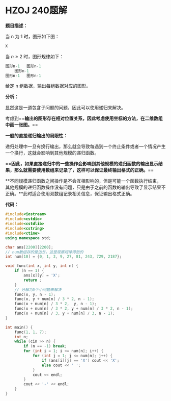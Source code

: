 # HZOJ 240题解

**题目描述：**

当 n 为 1 时，图形如下图：

```c++
X
```

当 $n≥2$ 时，图形规律如下：

```c++
图形n-1   图形n-1
    图形n-1
图形n-1   图形n-1
```

 给定 n 组数据，输出每组数据对应的图形。



**分析：**

显然这是一道包含子问题的问题，因此可以使用递归来解决。

考虑到==**输出的图形存在相对位置关系，因此考虑使用坐标的方法，在二维数组中画一张图。**==

**一般的直接递归输出的局限性：**

递归处理中一旦有换行输出，那么就会导致每遇到一个终止条件或者一个情况产生一个换行，这就会影响到其他规模的递归函数。

==**因此，如果直接递归中的一些操作会影响到其他规模的递归函数的输出显示结果，那么就需要使用数组来记录了，这样可以保证最终输出格式的正确。**==

**不同规模递归函数之间操作是不会互相影响的，但是可能一个函数执行结束，其他规模的递归函数操作没有问题，只是由于之前的函数的输出导致了显示结果不正确。**此时适合使用双数组记录相关信息，保证输出格式正确。



**代码：**

```c++
#include<iostream>
#include<cstdio>
#include<cstdlib>
#include<cstring>
#include<ctime>
using namespace std;

char ans[2200][2200];
// num数组存的是边长，这是观察规律得到的
int num[10] = {0, 1, 3, 9, 27, 81, 243, 729, 2187};

void func(int x, int y, int n) {
    if (n == 1) {
        ans[x][y] = 'X';
        return ;
    }
    // 分解为5个小问题来解决
    func(x, y, n - 1);
    func(x, y + num[n] / 3 * 2, n - 1);
    func(x + num[n] / 3 * 2,  y, n - 1);
    func(x + num[n] / 3 * 2, y + num[n] / 3 * 2, n - 1);
    func(x + num[n] / 3, y + num[n] / 3, n - 1);
}

int main() {
    func(1, 1, 7);
    int n;
    while (cin >> n) {
        if (n == -1) break;
        for (int i = 1; i <= num[n]; i++) {
            for (int j = 1; j <= num[n]; j++) {
                if (ans[i][j] == 'X') cout << 'X';
                else cout << ' ';
            }
            cout << endl;
        }
        cout << '-' << endl;
    }
}
```

